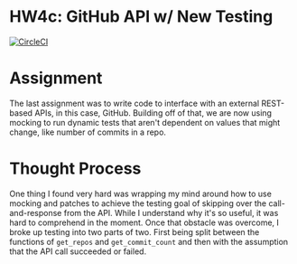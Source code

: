 # HW4c: GitHub API w/ New Testing
[![CircleCI](https://dl.circleci.com/status-badge/img/circleci/YBMEBAqhQKNrvTPDbdRbap/Uzcx6xoX9zwJYNYQd7TPgS/tree/HW04c_Mocking.svg?style=svg)](https://dl.circleci.com/status-badge/redirect/circleci/YBMEBAqhQKNrvTPDbdRbap/Uzcx6xoX9zwJYNYQd7TPgS/tree/HW04c_Mocking)

# Assignment
The last assignment was to write code to interface with an external REST-based APIs, in this case, GitHub. Building off of that, we are now using mocking to run dynamic tests that aren't dependent on values that might change, like number of commits in a repo. 

# Thought Process
One thing I found very hard was wrapping my mind around how to use mocking and patches to achieve the testing goal of skipping over the call-and-response from the API. While I understand why it's so useful, it was hard to comprehend in the moment. Once that obstacle was overcome, I broke up testing into two parts of two. First being split between the functions of `get_repos` and `get_commit_count` and then with the assumption that the API call succeeded or failed.